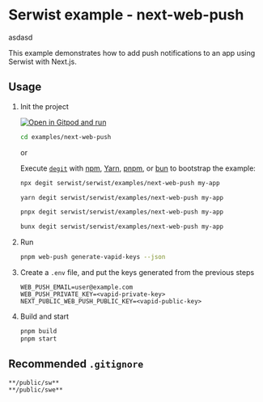 # Serwist example - next-web-push 

asdasd

This example demonstrates how to add push notifications to an app using Serwist with Next.js.

## Usage

1. Init the project

   [![Open in Gitpod and run](https://img.shields.io/badge/Open%20In-Gitpod.io-%231966D2?style=for-the-badge&logo=gitpod)](https://gitpod.io/#https://github.com/serwist/serwist/)

   ```bash
   cd examples/next-web-push
   ```

   or

   Execute [`degit`](https://github.com/Rich-Harris/degit) with [npm](https://docs.npmjs.com/cli/init), [Yarn](https://yarnpkg.com/lang/en/docs/cli/create/), [pnpm](https://pnpm.io), or [bun](https://bun.sh) to bootstrap the example:

   ```bash
   npx degit serwist/serwist/examples/next-web-push my-app
   ```

   ```bash
   yarn degit serwist/serwist/examples/next-web-push my-app
   ```

   ```bash
   pnpx degit serwist/serwist/examples/next-web-push my-app
   ```

   ```bash
   bunx degit serwist/serwist/examples/next-web-push my-app
   ```

1. Run

   ```bash
   pnpm web-push generate-vapid-keys --json
   ```

1. Create a `.env` file, and put the keys generated from the previous steps

   ```shell
   WEB_PUSH_EMAIL=user@example.com
   WEB_PUSH_PRIVATE_KEY=<vapid-private-key>
   NEXT_PUBLIC_WEB_PUSH_PUBLIC_KEY=<vapid-public-key>
   ```

1. Build and start

   ```bash
   pnpm build
   pnpm start
   ```

## Recommended `.gitignore`

```gitignore
**/public/sw**
**/public/swe**
```
